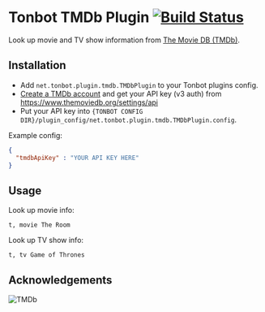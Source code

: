 # Tonbot TMDb Plugin [![Build Status](https://travis-ci.org/lijamez/tonbot-plugin-tmdb.svg?branch=master)](https://travis-ci.org/lijamez/tonbot-plugin-tmdb)

Look up movie and TV show information from [The Movie DB (TMDb)](https://www.themoviedb.org).

## Installation
* Add ``net.tonbot.plugin.tmdb.TMDbPlugin`` to your Tonbot plugins config.
* [Create a TMDb account](https://www.themoviedb.org/account/signup) and get your API key (v3 auth) from https://www.themoviedb.org/settings/api
* Put your API key into ``{TONBOT CONFIG DIR}/plugin_config/net.tonbot.plugin.tmdb.TMDbPlugin.config``.

Example config:
```json
{
  "tmdbApiKey" : "YOUR API KEY HERE"
}
```

## Usage

Look up movie info:
```
t, movie The Room
```

Look up TV show info:
```
t, tv Game of Thrones
```

## Acknowledgements
![TMDb](https://www.themoviedb.org/assets/static_cache/bb45549239e25f1770d5f76727bcd7c0/images/v4/logos/408x161-powered-by-rectangle-blue.png)
